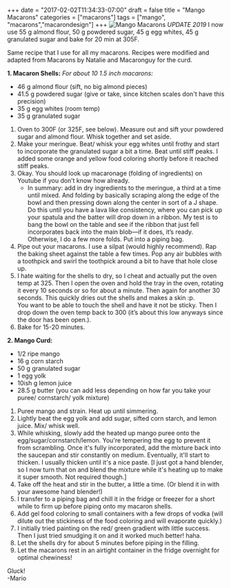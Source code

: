 +++
date = "2017-02-02T11:34:33-07:00"
draft = false
title = "Mango Macarons"
categories = ["macarons"]
tags = ["mango", "macarons","macarondesign"]
+++
![Mango Macarons](https://farm5.staticflickr.com/4253/35299103922_bb920ed1f4_h.jpg)
*UPDATE 2019* I now use 55 g almond flour, 50 g powdered sugar, 45 g egg whites, 45 g granulated sugar and bake for 20 min at 305F.

Same recipe that I use for all my macarons.
Recipes were modified and adapted from Macarons by Natalie and Macaronguy for the curd.

**1. Macaron Shells:** *For about 10 1.5 inch macarons:*

- 46 g almond flour (sift, no big almond pieces)  
- 41.5 g powdered sugar (give or take, since kitchen scales don't have this precision)  
- 35 g egg whites (room temp)  
- 35 g granulated sugar  

1. Oven to 300F (or 325F, see below). Measure out and sift your powdered sugar and almond flour. Whisk together and set aside.  
2. Make your meringue. Beat/ whisk your egg whites until frothy and start to incorporate the granulated sugar a bit a time. Beat until stiff peaks. I added some orange and yellow food coloring shortly before it reached stiff peaks.     
3. Okay. You should look up macaronage (folding of ingredients) on Youtube if you don’t know how already.  
    - In summary: add in dry ingredients to the meringue, a third at a time until mixed. And folding by basically scraping along the edge of the bowl and then pressing down along the center in sort of a J shape. Do this until you have a lava like consistency, where you can pick up your spatula and the batter will drop down in a ribbon. My test is to bang the bowl on the table and see if the ribbon that just fell incorporates back into the main blob—if it does, it’s ready. Otherwise, I do a few more folds. Put into a piping bag.  
4. Pipe out your macarons. I use a silpat (would highly recommend). Rap the baking sheet against the table a few times.  Pop any air bubbles with a toothpick and swirl the toothpick around a bit to have that hole close up.  
5. I hate waiting for the shells to dry, so I cheat and actually put the oven temp at 325. Then I open the oven and hold the tray in the oven, rotating it every 10 seconds or so for about a minute. Then again for another 30 seconds. This quickly dries out the shells and makes a skin :p.  
You want to be able to touch the shell and have it not be sticky. Then I drop down the oven temp back to 300 (it’s about this low anyways since the door has been open.).  
6. Bake for 15-20 minutes.  

**2. Mango Curd:**  

- 1/2 ripe mango         
- 16 g corn starch  
- 50 g granulated sugar  
- 1 egg yolk  
- 10ish g lemon juice  
- 28.5 g butter (you can add less depending on how far you take your puree/ cornstarch/ yolk mixture)    

1. Puree mango and strain. Heat up until simmering.  
2. Lightly beat the egg yolk and add sugar, sifted corn starch, and lemon juice. Mix/ whisk well.  
3. While whisking, slowly add the heated up mango puree onto the egg/sugar/cornstarch/lemon. You're tempering the egg to prevent it from scrambling. Once it's fully incorporated, add the mixture back into the saucepan and stir constantly on medium. Eventually, it'll start to thicken. I usually thicken until it's a nice paste. [I just got a hand blender, so I now turn that on and blend the mixture while it's heating up to make it super smooth. Not required though.]   
4. Take off the heat and stir in the butter, a little a time. (Or blend it in with your awesome hand blender!)    
5. I transfer to a piping bag and chill it in the fridge or freezer for a short while to firm up before piping onto my macaron shells.  
6. Add gel food coloring to small containers with a few drops of vodka (will dilute out the stickiness of the food coloring and will evaporate quickly.)  
7. I initially tried painting on the red/ green gradient with little success. Then I just tried smudging it on and it worked much better! haha.  
8. Let the shells dry for about 5 minutes before piping in the filling.  
9. Let the macarons rest in an airtight container in the fridge overnight for optimal chewiness!    

Gluck!  
-Mario
